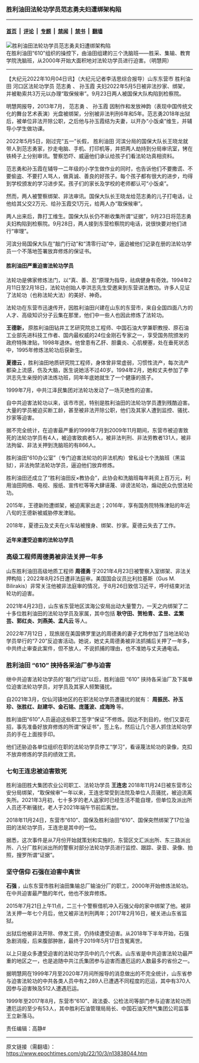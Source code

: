 ### 胜利油田法轮功学员范志勇夫妇遭绑架构陷

---

#### [首页](../../../..?n13838044) &nbsp;|&nbsp; [评论](../../../../../epoch-comment?n13838044) &nbsp;|&nbsp; [专题](../../../../../epoch-special?n13838044) &nbsp;|&nbsp; [禁闻](../../../../../epoch-news?n13838044) &nbsp;|&nbsp; [禁书](../../../../../books?n13838044) &nbsp;|&nbsp; [翻墙](https://github.com/gfw-breaker/nogfw/blob/master/README.md?n13838044)


<div><img alt="胜利油田法轮功学员范志勇夫妇遭绑架构陷" class="attachment-djy_600_400 size-djy_600_400 wp-post-image" src="https://i.epochtimes.com/assets/uploads/2022/10/id13838237-2004-5-4-slyt-1.jpeg"/>
<div class="caption">
 在胜利油田“610”组织的操控下，由油田组建的三个洗脑班——胜采、集输、教育学院洗脑班，从2000年开始大面积地对法轮功学员进行迫害。（明慧网）
</div></div><hr/><div class="post_content" id="artbody" itemprop="articleBody">
 <!-- article content begin -->
 <p>
  【大纪元2022年10月04日讯】（大纪元记者李洁思综合报导）山东东营市
  <ok href="https://www.epochtimes.com/gb/tag/%E8%83%9C%E5%88%A9%E6%B2%B9%E7%94%B0.html">
   胜利油田
  </ok>
  河口区法轮功学员
  <ok href="https://www.epochtimes.com/gb/tag/%E8%8C%83%E5%BF%97%E5%8B%87.html">
   范志勇
  </ok>
  、
  <ok href="https://www.epochtimes.com/gb/tag/%E5%AD%99%E7%8E%89%E9%9C%9E.html">
   孙玉霞
  </ok>
  夫妇2022年5月5日被非法抄家、绑架，并被勒索共3万元以办理“取保候审”。9月23日两人被国保大队构陷到检察院。
 </p>
 <p>
  明慧网报导，2013年7月，
  <ok href="https://www.epochtimes.com/gb/tag/%E8%8C%83%E5%BF%97%E5%8B%87.html">
   范志勇
  </ok>
  、
  <ok href="https://www.epochtimes.com/gb/tag/%E5%AD%99%E7%8E%89%E9%9C%9E.html">
   孙玉霞
  </ok>
  因制作和发放神韵（表现中国传统文化的舞台艺术表演）光盘被绑架，分别被非法判刑6年和5年。范志勇2018年出狱后，被单位非法开除公职，之后他与孙玉霞结为夫妻，以开办“小饭桌”维生，并辅导小学生做功课。
 </p>
 <p>
  2022年5月5日，刚过完“五一”长假，
  <ok href="https://www.epochtimes.com/gb/tag/%E8%83%9C%E5%88%A9%E6%B2%B9%E7%94%B0.html">
   胜利油田
  </ok>
  河滨分局的国保大队长王晓龙就带人到范志勇家，抄走电脑、手机、打印机等，并把两人劫持到分局审讯室，铐在铁椅子上分别审讯。警察恐吓、威逼他们承认给孩子们看法轮功真相资料。
 </p>
 <p>
  范志勇和孙玉霞在辅导一二年级的小学生做作业的同时，也告诉他们不要撒谎、不要偷盗、不要打人骂人，做真诚、善良的好孩子。每个孩子都有很大的进步，均得到学校颁发的学习进步奖。孩子们的家长及学校的老师都认可“小饭桌”。
 </p>
 <p>
  然而，两人被警察绑架、非法审讯。国保大队长王晓龙给范志勇的儿子打电话，让他给其父交2万元、给孙玉霞交1万元，给两人办“取保候审”。
 </p>
 <p>
  两人出来后，靠打工维生。国保大队长仍不断收集所谓“证据”，9月23日将范志勇夫妇构陷到检察院。9月28日，两人接到东营检察院的电话，说很快要对他们进行“审理”。
 </p>
 <p>
  河滨分局国保大队在“敲门行动”和“清零行动”中，逼迫被他们记录在册的法轮功学员一个不落地签署放弃修炼的保证书。
 </p>
 <h4>
  胜利油田严重迫害法轮功学员
 </h4>
 <p>
  法轮功是佛家修炼法门，以“真、善、忍”原理为指导，祛病健身有奇效。1994年2月11日至2月18日，法轮功创始人李洪志先生受邀来到东营讲法教功。许多人见证了法轮功（也称法轮大法）的美好、神奇。
 </p>
 <p>
  法轮功在东营市迅速传开，因胜利油田兴建在山东的东营市，来自全国四面八方的人才、高级知识分子云集在那里，他们中一些人也因此修炼了法轮功。
 </p>
 <p>
  <strong>
   王德新，
  </strong>
  原胜利油田钻井工艺研究院总工程师、中国石油大学兼职教授、原石油工业部先进科技工作者、国内最权威的24位金刚石专家之一，享受国务院颁发的政府特殊津贴，1998年退休。他曾患有乙肝、胆囊炎、心肌梗塞，处在垂死状态中，1995年修炼法轮功后获新生。
 </p>
 <p>
  <strong>
   夏德云
  </strong>
  ，胜利油田地质研究院工程师，身体曾非常虚弱，习惯性流产，每次流产都染上流感，伤及大脑，医生说她活不过40岁。1994年2月，她和丈夫参加了李洪志先生亲授的讲法炼功班，同年年底她就生了一个健康的孩子。
 </p>
 <p>
  1999年7月，中共江泽民集团对法轮功发动了一场灭绝性的迫害。
 </p>
 <p>
  自中共迫害法轮功以来，该市市民，特别是胜利油田的法轮功学员遭到残酷迫害。大量的学员被迫买断工龄，甚至被非法开除公职，他们及其家人遭到监控、骚扰、抄家等迫害。
 </p>
 <p>
  据不完全统计，在迫害最严重的1999年7月到2009年11月期间，东营市被迫害致死的法轮功学员有4人，被迫害致疯者5人，被非法判刑、非法劳教者131人，被非法拘留、非法关押到洗脑班的有866人。
 </p>
 <p>
  胜利油田“610办公室”（专门迫害法轮功的非法机构）曾私设七个洗脑班（黑监狱），非法拘禁法轮功学员，逼迫他们放弃修炼。
 </p>
 <p>
  胜利油田还成立了“胜利油田反×教协会”，此协会和洗脑班每年耗资上百万元，利用油田网络、电视、报纸、宣传栏等等大肆诬蔑、诽谤法轮功，煽动民众仇恨法轮功。
 </p>
 <p>
  2015年，王德新险遭绑架，被迫离家出走；2016年，享有国务院特殊津贴的年近八旬的王德新被威胁停发津贴。
 </p>
 <p>
  2018年，夏德云及丈夫在火车站被搜身、绑架、抄家。夏德云失去了工作。
 </p>
 <h4>
  近年来遭受迫害的法轮功学员
 </h4>
 <h3>
  高级工程师周德勇被非法关押一年多
 </h3>
 <p>
  山东胜利油田高级地质工程师
  <strong>
   周德勇
  </strong>
  于2021年4月23日被警察入室绑架、非法关押构陷；2022年8月25日遭非法庭审。美国国会议员比利拉基斯（Gus M. Bilirakis）非常关注他被非法庭审的情况，于8月26日致信习近平，呼吁结束对法轮功的迫害。
 </p>
 <p>
  2021年4月23日，山东省东营地区滨海公安局出动大量警力，一天之内绑架了二十多位胜利油田的法轮功学员及家属，其中包括
  <strong>
   耿守田、贺柏青、孟昱、孟繁芸、郭红炎、刘燕美、孟凡云
  </strong>
  等人。
 </p>
 <p>
  2022年7月12日
  <span class="s1">
   ，现旅居在美国佛罗里达的周德勇的妻子尤玲参加了当地法轮功学员举行的“7·20”反迫害活动。她说，她丈夫周德勇被非法抓捕后关押了一年多，中共终止审查此案件，但不放人，不说抓捕的理由，也不准她与丈夫通电话。
  </span>
 </p>
 <h3>
  胜利油田
  <ok href="https://www.epochtimes.com/gb/tag/%E2%80%9C610%E2%80%9D.html">
   “610”
  </ok>
  挟持各采油厂参与迫害
 </h3>
 <p>
  继中共迫害法轮功学员的“敲门行动”以后，胜利油田
  <ok href="https://www.epochtimes.com/gb/tag/%E2%80%9C610%E2%80%9D.html">
   “610”
  </ok>
  挟持各采油厂及下属单位迫害法轮功学员，对学员及其家人频繁骚扰。
 </p>
 <p>
  自2021年3月，仅仙河镇地区的在职法轮功学员遭骚扰的就有：
  <strong>
   周振民、孙玉珍、张胜红、赵建华、金石铭、庞蓬波、成海玲
  </strong>
  等。
 </p>
 <p>
  胜利油田“610”人员逼迫这些职工签字“保证”不修炼。因达不到目的，他们又耍花招，事先准备好放弃修炼的所谓“保证书”，签上名，然后让几个恶人抓住法轮功学员的手在上面按手印。
 </p>
 <p>
  他们还胁迫各单位组织在职的法轮功学员停工“学习”，看诬蔑法轮功的录像，克扣不放弃修炼的学员的绩效工资。
 </p>
 <h3>
  七旬王连忠被迫害致死
 </h3>
 <p>
  胜利油田胜大集团农业公司职工、法轮功学员
  <strong>
   王连忠
  </strong>
  2018年11月24日被东营市公安分局绑架，“取保候审”一年以来，王连忠常受到法院及单位人员骚扰，被迫流离失所。2021年3月初，七十多岁的老人返家时已经生活不能自理，但单位及派出所人员还不断骚扰，老人于2021年端午节前后离世。
 </p>
 <p>
  2018年11月24日，东营市“610”、国保及胜利油田“610”、国保突然绑架了17位油田的法轮功学员，王连忠是其中的一位。
 </p>
 <p>
  据悉，这次事件是从7月份开始就策划和实施的，东营区文汇派出所、东三路派出所、八分厂胜利派出所的警察对部分法轮功学员进行监控、跟踪、录音、录像、拍照，搜罗所谓“证据”。
 </p>
 <h3>
  坚守信仰 石强在迫害中离世
 </h3>
 <p>
  <strong>
   石强
  </strong>
  ，山东东营市胜利油田集输总厂输油分厂的职工，2000年开始修炼法轮功。在中共迫害最严酷的年代，他也不放弃修炼。
 </p>
 <p>
  2015年7月21日上午11点，二三十个警察借机冲入石强父母的家中绑架了他。被非法关押一年七个月后，他又被非法判刑两年；2017年2月16日，被关进山东省监狱。
 </p>
 <p>
  出狱后他被非法开除、停发工资，仍持续遭受迫害。从2018年下半年开始，石强急剧消瘦，后来腹部肿胀，最终于2019年5月17日含冤离世。
 </p>
 <p>
  以上只是众多遭受迫害的法轮功学员中的几个代表。山东省是中共迫害法轮功最严重的地区之一，也是追随中共江氏集团参与迫害而遭厄运的人数最多的省份之一。
 </p>
 <p>
  据明慧网在1999年7月至2020年7月间所报导的消息做出的不完全统计，山东省参与迫害法轮功的中共各类人员中有2,289人已遭遇不同程度的厄运，其中有370人因参与迫害殃及512人遭遇厄运。
 </p>
 <p>
  1999年至2017年8月，东营市“610”、政法委、公检法司等部门参与迫害法轮功而遭厄运的至少有53人，其中胜利石油管理局局长、中国石油天然气集团公司监事王立新落马。
 </p>
 <p>
  责任编辑：高静#
 </p>
 <!-- article content end -->
 <div id="below_article_ad">
 </div>
</div>


---

原文链接（需翻墙）：https://www.epochtimes.com/gb/22/10/3/n13838044.htm